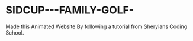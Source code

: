 # SIDCUP---FAMILY-GOLF-
Made this Animated Website By following a tutorial from Sheryians Coding School.
